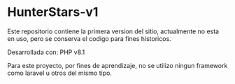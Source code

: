 # HunterStars-v1
Este repositorio contiene la primera version del sitio, actualmente no esta en uso, pero se conserva el codigo para fines historicos.

Desarrollada con: PHP v8.1

Para este proyecto, por fines de aprendizaje, no se utilizo ningun framework como laravel u otros del mismo tipo.
